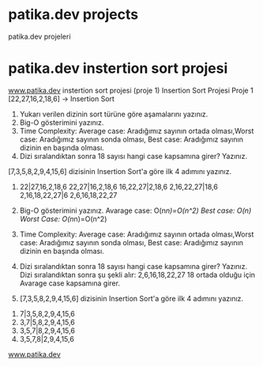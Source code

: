 # patika.dev projects
 patika.dev projeleri
# patika.dev instertion sort projesi
 www.patika.dev instertion sort projesi (proje 1)
Insertion Sort Projesi
Proje 1
[22,27,16,2,18,6] -> Insertion Sort

1. Yukarı verilen dizinin sort türüne göre aşamalarını yazınız.
2. Big-O gösterimini yazınız.
3. Time Complexity: Average case: Aradığımız sayının ortada olması,Worst case: Aradığımız sayının sonda olması, Best case: Aradığımız sayının dizinin en başında olması.
4. Dizi sıralandıktan sonra 18 sayısı hangi case kapsamına girer? Yazınız.


[7,3,5,8,2,9,4,15,6] dizisinin Insertion Sort'a göre ilk 4 adımını yazınız.

1. 22|27,16,2,18,6
22,27|16,2,18,6
16,22,27|2,18,6
2,16,22,27|18,6
2,16,18,22,27|6
2,6,16,18,22,27

2. Big-O gösterimini yazınız.
Avarage case: O(n*n)=O(n^2)
Best case: O(n)
Worst Case: O(n*n)=O(n^2)

3. Time Complexity: Average case: Aradığımız sayının ortada olması,Worst case: Aradığımız sayının sonda olması, Best case: Aradığımız sayının dizinin en başında olması.

4. Dizi sıralandıktan sonra 18 sayısı hangi case kapsamına girer? Yazınız.
Dizi sıralandıktan sonra şu şekli alır: 2,6,16,18,22,27  18 ortada olduğu için Avarage case kapsamına girer.

5. [7,3,5,8,2,9,4,15,6] dizisinin Insertion Sort'a göre ilk 4 adımını yazınız.
1) 7|3,5,8,2,9,4,15,6
2) 3,7|5,8,2,9,4,15,6
3) 3,5,7|8,2,9,4,15,6
4) 3,5,7,8|2,9,4,15,6

www.patika.dev
